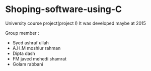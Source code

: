 # Shoping-software-using-C
University course project(project I)
It was developed maybe at 2015


Group member : 
* Syed ashraf ullah
* A.H.M moshiur rahman 
* Dipta dash 
* FM javed mehedi shamrat
* Golam rabbani
